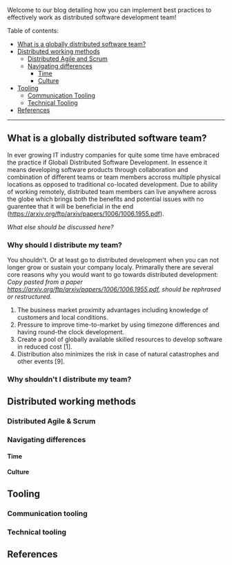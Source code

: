 Welcome to our blog detailing how you can implement best practices to effectively work as distributed software development team!

Table of contents:

- [What is a globally distributed software team?](#what-is-a-globally-distributed-software-team)
- [Distributed working methods](#distributed-working-methods)
  - [Distributed Agile and Scrum](#distributed-agile-and-scrum)
  - [Navigating differences](#navigating-differences)
    - [Time](#time)
    - [Culture](#Culture)
- [Tooling](#tooling)
  - [Communication Tooling](#communication-tooling)
  - [Technical Tooling](#technical-tooling)
- [References](#references)

---  

## What is a globally distributed software team?
In ever growing IT industry companies for quite some time have embraced the practice if Globali Distributed Software Development. In essence it means developing software products through collaboration and combination of different teams or team members accross multiple physical locations as opposed to traditional co-located development. Due to ability of working remotely, distributed team members can live anywhere across the globe which brings both the benefits and potential issues with no guarentee that it will be beneficial in the end (https://arxiv.org/ftp/arxiv/papers/1006/1006.1955.pdf).

_What else should be discussed here?_
### Why should I distribute my team?
You shouldn't. Or at least go to distributed development when you can not longer grow or sustain your company localy. Primarally there are several core reasons why you would want to go towards distributed development: 
_Copy pasted from a paper https://arxiv.org/ftp/arxiv/papers/1006/1006.1955.pdf, should be rephrased or restructured._
<ol>
<li>The business market proximity advantages
including knowledge of customers and local
conditions.</li>
<li>Pressure to improve time-to-market by using timezone differences and having round-the clock
development.</li>
<li>Create a pool of globally available skilled resources
to develop software in reduced cost [1].</li>
<li>Distribution also minimizes the risk in case of
natural catastrophes and other events [9].</li>
</ol>

### Why shouldn't I distribute my team?

## Distributed working methods

### Distributed Agile & Scrum

### Navigating differences

#### Time

#### Culture

## Tooling

### Communication tooling

### Technical tooling

## References


